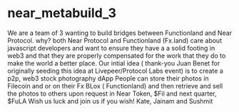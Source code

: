 # near_metabuild_3
We are a team of 3 wanting to build bridges between Functionland and Near Protocol.
why? both Near Protocol and Functionland  (Fx.land) care about javascript developers and want to ensure they have a a solid footing in web3 and that they are properly compensated for the work that they do to make the world a better place. 
Our intial idea ( thank-you Juan Benet for originally seeding this idea at  Livepeer/Protocol Labs event) is to create a p2p, web3 stock photography dApp
People can store their photos in Filecoin and or on their Fx BLox ( Functionland) and then retrieve and sell the photos to others upon request in Near Token, $Fil and next quarter, $FuLA
Wish us luck and join us if you wish!
Kate, Jainam and Sushmit 
